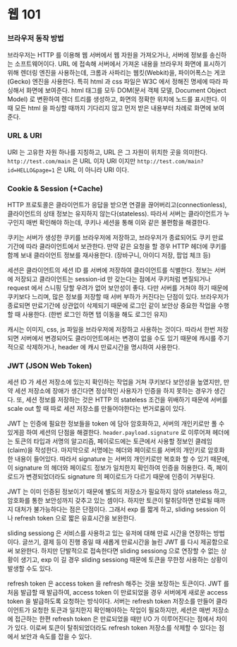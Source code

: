 # 웹 101

### 브라우저 동작 방법

브라우저는 HTTP 를 이용해 웹 서버에서 웹 자원을 가져오거나, 서버에 정보를 송신하는 소프트웨어이다. URL 에 접속해 서버에서 가져온 내용을 브라우저 화면에 표시하기 위해 렌더링 엔진을 사용하는데, 크롬과 사파리는 웹킷(Webkit)을, 파이어폭스는 게코(Gecko) 엔진을 사용한다. 특히 html 과 css 파일은 W3C 에서 정해진 명세에 따라 파싱해서 화면에 보여준다. html 태그를 모두 DOM(문서 객체 모델, Document Object Model) 로 변환하여 렌더 트리를 생성하고, 화면의 정확한 위치에 노드를 표시한다. 이 때 모든 html 을 파싱할 때까지 기다리지 않고 먼저 받은 내용부터 차례로 화면에 보여준다.

### URL & URI

URI 는 고유한 자원 하나를 지칭하고, URL 은 그 자원이 위치한 곳을 의미한다. `http://test.com/main` 은 URL 이자 URI 이지만 `http://test.com/main?id=HELLO&page=1` 은 URL 이 아니라 URI 이다.

### Cookie & Session (+Cache)

HTTP 프로토콜은 클라이언트가 응답을 받으면 연결을 끊어버리고(connectionless), 클라이언트의 상태 정보는 유지하지 않는다(stateless). 따라서 서버는 클라이언트가 누구인지 매번 확인해야 하는데, 쿠키나 세션을 통해 이와 같은 불편함을 해결한다. 

쿠키는 서버가 생성한 쿠키를 브라우저에 저장하고, 브라우저가 종료되어도 쿠키 만료 기간에 따라 클라이언트에서 보관한다. 만약 같은 요청을 할 경우 HTTP 헤더에 쿠키를 함께 보내 클라이언트 정보를 재사용한다. (장바구니, 아이디 저장, 팝업 체크 등)

세션은 클라이언트의 세션 ID 를 서버에 저장하여 클라이언트를 식별한다. 정보는 서버에 저장되고 클라이언트는 session-id 만 갖는다는 점에서 쿠키처럼 변질되거나 request 에서 스니핑 당할 우려가 없어 보안성이 좋다. 다만 서버를 거쳐야 하기 때문에 쿠키보다 느리며, 많은 정보를 저장할 때 서버 부하가 커진다는 단점이 있다. 브라우저가 종료되면 만료기간에 상관없이 삭제되기 때문에 로그인 같이 보안상 중요한 작업을 수행할 때 사용한다. (한번 로그인 하면 탭 이동을 해도 로그인 유지)

캐시는 이미지, css, js 파일을 브라우저에 저장하고 사용하는 것이다. 따라서 한번 저장되면 서버에서 변경되어도 클라이언트에서는 변경이 없을 수도 있기 때문에 캐시를 주기적으로 삭제하거나, header 에 캐시 만료시간을 명시하여 사용한다. 

### JWT (JSON Web Token)

세션 ID 가 세션 저장소에 있는지 확인하는 작업을 거쳐 쿠키보다 보안성을 높였지만, 만약 세션 저장소에 장애가 생긴다면 정상적인 사용자가 인증을 하지 못하는 경우가 생긴다. 또, 세션 정보를 저장하는 것은 HTTP 의 stateless 조건을 위배하기 때문에 서버를 scale out 할 때 따로 세션 저장소를 만들어야한다는 번거로움이 있다. 

JWT 는 인증에 필요한 정보들을 token 에 담아 암호화하고, 서버의 개인키로만 풀 수 있게끔 하여 세션의 단점을 해결한다. `header.payload.signature` 로 이루어져 헤더에는 토큰의 타입과 서명의 알고리즘, 페이로드에는 토큰에서 사용할 정보인 클레임(claim)을 작성한다. 마지막으로 서명에는 헤더와 페이로드를 서버의 개인키로 암호화한 내용이 들어있다. 따라서 signature 는 서버의 개인키로만 복호화 할 수 있기 때문에, 이 signature 의 헤더와 페이로드 정보가 일치한지 확인하여 인증을 허용한다. 즉, 페이로드가 변경되었더라도 signature 의 페이로드가 다르기 때문에 인증이 거부된다.

JWT 는 이미 인증된 정보이기 때문에 별도의 저장소가 필요하지 않아 stateless 하고, 암호화를 통한 보안성까지 갖추고 있는 셈이다. 하지만 토큰이 탈취당하면 만료될 때까지 대처가 불가능하다는 점은 단점이다. 그래서 exp 를 짧게 하고, sliding session 이나 refresh token 으로 짧은 유효시간을 보완한다.

sliding sessiong 은 서비스를 사용하고 있는 유저에 대해 만료 시간을 연장하는 방법이다. 글쓰기, 결제 등이 진행 중일 때 새롭게 만료시간을 늘린 JWT 를 다시 제공함으로써 보완한다. 하지만 단발적으로 접속한다면 sliding sessiong 으로 연장할 수 없는 상황이 생기고, exp 이 길 경우 sliding sessiong 때문에 토큰을 무한정 사용하는 상황이 발생할 수도 있다.

refresh token 은 access token 을 refresh 해주는 것을 보장하는 토큰이다. JWT 를 처음 발급할 때 발급하여, access token 이 만료되었을 경우 서버에게 새로운 access token 을 발급하도록 요청하는 방식이다. 서버는 refresh token 저장소를 만들어 클라이언트가 요청한 토큰과 일치한지 확인해야하는 작업이 필요하지만, 세션은 매번 저장소에 접근하는 한편 refresh token 은 만료되었을 때만 I/O 가 이루어진다는 점에서 차이가 있다. 이로써 토큰이 탈취되었더라도 refresh token 저장소를 삭제할 수 있다는 점에서 보안과 속도를 잡을 수 있다. 

